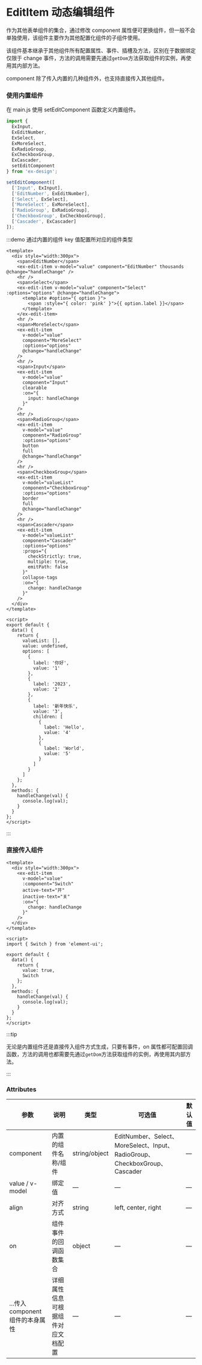 # EditItem 动态编辑组件

作为其他表单组件的集合，通过修改 component 属性便可更换组件，但一般不会单独使用，该组件主要作为其他配置化组件的子组件使用。

该组件基本继承于其他组件所有配置属性、事件、插槽及方法，区别在于数据绑定仅限于 change 事件，方法的调用需要先通过`getDom`方法获取组件的实例，再使用其内部方法。

component 除了传入内置的几种组件外，也支持直接传入其他组件。

### 使用内置组件

在 main.js 使用 setEditComponent 函数定义内置组件。

```js
import {
  ExInput,
  ExEditNumber,
  ExSelect,
  ExMoreSelect,
  ExRadioGroup,
  ExCheckboxGroup,
  ExCascader,
  setEditComponent
} from 'ex-design';

setEditComponent([
  ['Input', ExInput],
  ['EditNumber', ExEditNumber],
  ['Select', ExSelect],
  ['MoreSelect', ExMoreSelect],
  ['RadioGroup', ExRadioGroup],
  ['CheckboxGroup', ExCheckboxGroup],
  ['Cascader', ExCascader]
]);
```

:::demo 通过内置的组件 key 值配置所对应的组件类型

```vue
<template>
  <div style="width:300px">
    <span>EditNumber</span>
    <ex-edit-item v-model="value" component="EditNumber" thousands @change="handleChange" />
    <hr />
    <span>Select</span>
    <ex-edit-item v-model="value" component="Select" :options="options" @change="handleChange">
      <template #option="{ option }">
        <span :style="{ color: 'pink' }">{{ option.label }}</span>
      </template>
    </ex-edit-item>
    <hr />
    <span>MoreSelect</span>
    <ex-edit-item
      v-model="value"
      component="MoreSelect"
      :options="options"
      @change="handleChange"
    />
    <hr />
    <span>Input</span>
    <ex-edit-item
      v-model="value"
      component="Input"
      clearable
      :on="{
        input: handleChange
      }"
    />
    <hr />
    <span>RadioGroup</span>
    <ex-edit-item
      v-model="value"
      component="RadioGroup"
      :options="options"
      button
      full
      @change="handleChange"
    />
    <hr />
    <span>CheckboxGroup</span>
    <ex-edit-item
      v-model="valueList"
      component="CheckboxGroup"
      :options="options"
      border
      full
      @change="handleChange"
    />
    <hr />
    <span>Cascader</span>
    <ex-edit-item
      v-model="valueList"
      component="Cascader"
      :options="options"
      :props="{
        checkStrictly: true,
        multiple: true,
        emitPath: false
      }"
      collapse-tags
      :on="{
        change: handleChange
      }"
    />
  </div>
</template>

<script>
export default {
  data() {
    return {
      valueList: [],
      value: undefined,
      options: [
        {
          label: '你好',
          value: '1'
        },
        {
          label: '2023',
          value: '2'
        },
        {
          label: '新年快乐',
          value: '3',
          children: [
            {
              label: 'Hello',
              value: '4'
            },
            {
              label: 'World',
              value: '5'
            }
          ]
        }
      ]
    };
  },
  methods: {
    handleChange(val) {
      console.log(val);
    }
  }
};
</script>
```

:::

### 直接传入组件

```vue
<template>
  <div style="width:300px">
    <ex-edit-item
      v-model="value"
      :component="Switch"
      active-text="开"
      inactive-text="关"
      :on="{
        change: handleChange
      }"
    />
  </div>
</template>

<script>
import { Switch } from 'element-ui';

export default {
  data() {
    return {
      value: true,
      Switch
    };
  },
  methods: {
    handleChange(val) {
      console.log(val);
    }
  }
};
</script>
```

:::tip

无论是内置组件还是直接传入组件方式生成，只要有事件，on 属性都可配置回调函数，方法的调用也都需要先通过`getDom`方法获取组件的实例，再使用其内部方法。

:::

### Attributes

| 参数                             | 说明                               | 类型          | 可选值                                                                     | 默认值 |
| -------------------------------- | ---------------------------------- | ------------- | -------------------------------------------------------------------------- | ------ |
| component                        | 内置的组件名称/组件                | string/object | EditNumber、Select、MoreSelect、Input、RadioGroup、CheckboxGroup、Cascader | —      |
| value / v-model                  | 绑定值                             | —             | —                                                                          | —      |
| align                            | 对齐方式                           | string        | left, center, right                                                        | —      |
| on                               | 组件事件的回调函数集合             | object        | —                                                                          | —      |
| ...传入 component 组件的本身属性 | 详细属性信息可根据组件对应文档配置 | —             | —                                                                          | —      |
